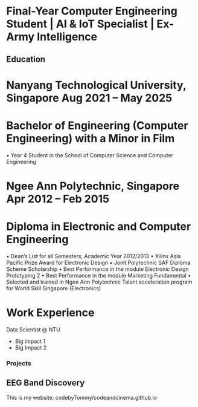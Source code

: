 # Final-Year Computer Engineering Student | AI & IoT Specialist | Ex-Army Intelligence

## Education
# Nanyang Technological University, Singapore                   Aug 2021 – May 2025
# Bachelor of Engineering (Computer Engineering) with a Minor in Film 
•	Year 4 Student in the School of Computer Science and Computer Engineering

# Ngee Ann Polytechnic, Singapore                              Apr 2012 – Feb 2015
# Diploma in Electronic and Computer Engineering
•	Dean’s List for all Semesters, Academic Year 2012/2013
•	Xilinx Asia Pacific Prize Award for Electronic Design 
•	Joint Polytechnic SAF Diploma Scheme Scholarship
•	Best Performance in the module Electronic Design Prototyping 2
•	Best Performance in the module Marketing Fundamental 
•	Selected and trained in Ngee Ann Polytechnic Talent acceleration program for World Skill Singapore (Electronics)

# Work Experience
Data Scientist @ NTU
- Big impact 1
- Big Impact 2

### Projects
EEG Band Discovery 
- 

This is my website:
codebyTommy/codeandcinema.github.io
